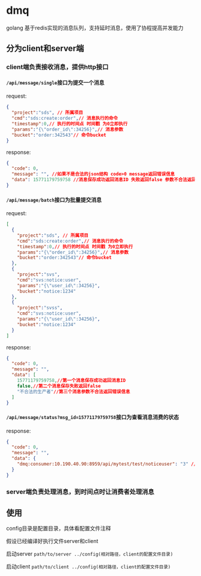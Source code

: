 # dmq
golang 基于redis实现的消息队列，支持延时消息，使用了协程提高并发能力

## 分为client和server端

### client端负责接收消息，提供http接口

#### `/api/message/single`接口为提交一个消息
request:
```json
{
  "project":"sds", // 所属项目
  "cmd":"sds:create:order",// 消息执行的命令
  "timestamp":0,// 执行的时间点 时间戳 为0立即执行
  "params":"{\"order_id\":34256}",// 消息参数
  "bucket":"order:342543"// 命令bucket
}
```
response:
```json
{
  "code": 0,
  "message": "", //如果不是合法的json结构 code>0 message返回错误信息
  "data": 15771179759758 //消息保存成功返回消息ID 失败返回false 参数不合法返回错误信息
}
```

#### `/api/message/batch`接口为批量提交消息
request:
```json
[
  {
    "project":"sds", // 所属项目
    "cmd":"sds:create:order",// 消息执行的命令
    "timestamp":0,// 执行的时间点 时间戳 为0立即执行
    "params":"{\"order_id\":34256}",// 消息参数
    "bucket":"order:342543"// 命令bucket
  },
  {
    "project":"svs",
    "cmd":"svs:notice:user",
    "params":"{\"user_id\":34256}",
    "bucket":"notice:1234"
  },
  {
    "project":"svss",
    "cmd":"svs:notice:user",
    "params":"{\"user_id\":34256}",
    "bucket":"notice:1234"
  }
]
```
response:
```json
{
  "code": 0,
  "message": "",
  "data": [
    15771179759758,//第一个消息保存成功返回消息ID
    false,//第二个消息保存失败返回false
    "不合法的生产者"//第三个消息参数不合法返回错误信息
  ]
}
```

#### `/api/message/status?msg_id=15771179759758`接口为查看消息消费的状态
response:
```json
{
  "code": 0,
  "message": "",
  "data": {
    "dmq:consumer:10.190.40.90:8959/api/mytest/test/noticeuser": "3" // 消费者和对应的消费状态 1 未消费，2 正在消费，3 消费成功，4 消费失败
  }
}
```

### server端负责处理消息，到时间点时让消费者处理消息

## 使用
config目录是配置目录，具体看配置文件注释

假设已经编译好执行文件server和client

启动server `path/to/server ../config(相对路径，client的配置文件目录)`

启动client `path/to/client ../config(相对路径，client的配置文件目录)`